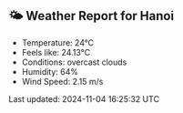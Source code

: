 <!-- WEATHER-START -->
## 🌤 Weather Report for Hanoi

- Temperature: 24°C
- Feels like: 24.13°C
- Conditions: overcast clouds
- Humidity: 64%
- Wind Speed: 2.15 m/s

Last updated: 2024-11-04 16:25:32 UTC
<!-- WEATHER-END -->

